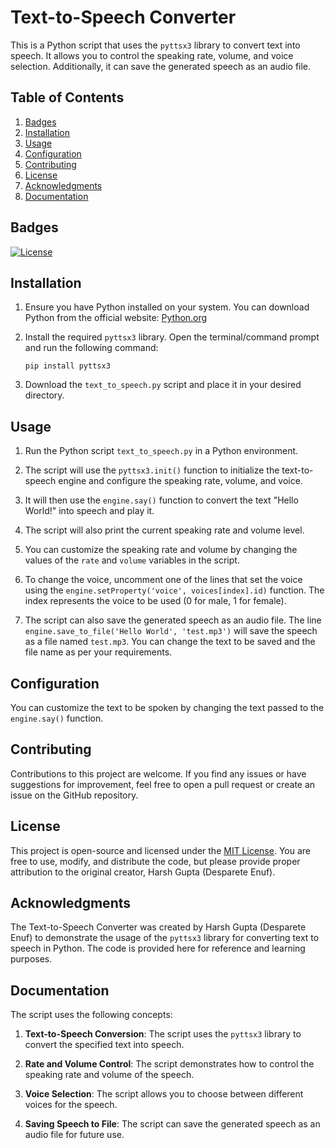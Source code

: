# Text-to-Speech Converter

This is a Python script that uses the `pyttsx3` library to convert text into speech. It allows you to control the speaking rate, volume, and voice selection. Additionally, it can save the generated speech as an audio file.

## Table of Contents

1. [Badges](#badges)
2. [Installation](#installation)
3. [Usage](#usage)
4. [Configuration](#configuration)
5. [Contributing](#contributing)
6. [License](#license)
7. [Acknowledgments](#acknowledgments)
8. [Documentation](#documentation)

## Badges

[![License](https://img.shields.io/badge/license-MIT-green)](https://opensource.org/licenses/MIT)

## Installation

1. Ensure you have Python installed on your system. You can download Python from the official website: [Python.org](https://www.python.org/downloads/)

2. Install the required `pyttsx3` library. Open the terminal/command prompt and run the following command:

   ```
   pip install pyttsx3
   ```

3. Download the `text_to_speech.py` script and place it in your desired directory.

## Usage

1. Run the Python script `text_to_speech.py` in a Python environment.

2. The script will use the `pyttsx3.init()` function to initialize the text-to-speech engine and configure the speaking rate, volume, and voice.

3. It will then use the `engine.say()` function to convert the text "Hello World!" into speech and play it.

4. The script will also print the current speaking rate and volume level.

5. You can customize the speaking rate and volume by changing the values of the `rate` and `volume` variables in the script.

6. To change the voice, uncomment one of the lines that set the voice using the `engine.setProperty('voice', voices[index].id)` function. The index represents the voice to be used (0 for male, 1 for female).

7. The script can also save the generated speech as an audio file. The line `engine.save_to_file('Hello World', 'test.mp3')` will save the speech as a file named `test.mp3`. You can change the text to be saved and the file name as per your requirements.

## Configuration

You can customize the text to be spoken by changing the text passed to the `engine.say()` function.

## Contributing

Contributions to this project are welcome. If you find any issues or have suggestions for improvement, feel free to open a pull request or create an issue on the GitHub repository.

## License

This project is open-source and licensed under the [MIT License](LICENSE). You are free to use, modify, and distribute the code, but please provide proper attribution to the original creator, Harsh Gupta (Desparete Enuf).

## Acknowledgments

The Text-to-Speech Converter was created by Harsh Gupta (Desparete Enuf) to demonstrate the usage of the `pyttsx3` library for converting text to speech in Python. The code is provided here for reference and learning purposes.

## Documentation

The script uses the following concepts:

1. **Text-to-Speech Conversion**: The script uses the `pyttsx3` library to convert the specified text into speech.

2. **Rate and Volume Control**: The script demonstrates how to control the speaking rate and volume of the speech.

3. **Voice Selection**: The script allows you to choose between different voices for the speech.

4. **Saving Speech to File**: The script can save the generated speech as an audio file for future use.

